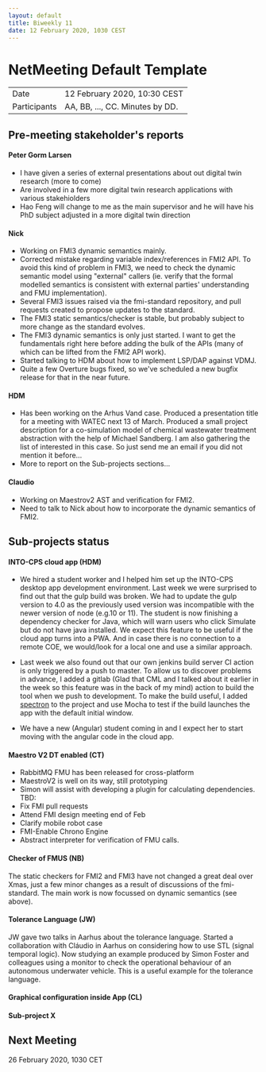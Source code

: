 ```yaml
---
layout: default
title: Biweekly 11
date: 12 February 2020, 1030 CEST
---
```


<script src="https://code.jquery.com/jquery-1.11.1.min.js">
</script>
<script src="/javascripts/edit.js"></script>
<script>setEditButonNm();</script>

# NetMeeting Default Template

|||
|---|---|
| Date | 12 February 2020, 10:30 CEST |
| Participants | AA, BB, ..., CC.  Minutes by DD. |


## Pre-meeting stakeholder's reports

<!-- Please keep in mind that the minutes are publicly available, and that
private information must be stored elsewhere.  -->

#### Peter Gorm Larsen
* I have given a series of external presentations about out digital twin research (more to come)
* Are involved in a few more digital twin research applications with various stakehiolders
* Hao Feng will change to me as the main supervisor and he will have his PhD subject adjusted in a more digital twin direction

#### Nick
* Working on FMI3 dynamic semantics mainly.
* Corrected mistake regarding variable index/references in FMI2 API. To avoid this kind of problem in FMI3, we need to check the dynamic semantic model using "external" callers (ie. verify that the formal modelled semantics is consistent with external parties' understanding and FMU implementation).
* Several FMI3 issues raised via the fmi-standard repository, and pull requests created to propose updates to the standard.
* The FMI3 static semantics/checker is stable, but probably subject to more change as the standard evolves.
* The FMI3 dynamic semantics is only just started. I want to get the fundamentals right here before adding the bulk of the APIs (many of which can be lifted from the FMI2 API work).
* Started talking to HDM about how to implement LSP/DAP against VDMJ.
* Quite a few Overture bugs fixed, so we've scheduled a new bugfix release for that in the near future.

#### HDM
* Has been working on the Arhus Vand case. Produced a presentation title for a meeting with WATEC next 13 of March. Produced a small project description for a co-simulation model of chemical wastewater treatment abstraction with the help of Michael Sandberg. I am also gathering the list of interested in this case. So just send me an email if you did not mention it before...
* More to report on the Sub-projects sections...

#### Claudio
* Working on Maestrov2 AST and verification for FMI2.
* Need to talk to Nick about how to incorporate the dynamic semantics of FMI2.

## Sub-projects status


#### INTO-CPS cloud app (HDM)
  * We hired a student worker and I helped him set up the INTO-CPS desktop app development environment. Last week we were surprised to find out that the gulp build was broken.  We had to update the gulp version to 4.0 as the previously used version was incompatible with the newer version of node (e.g.10 or 11). The student is now finishing a dependency checker for Java, which will warn users who click Simulate but do not have java installed. We expect this feature to be useful if the cloud app turns into a PWA. And in case there is no connection to a remote COE, we would/look for a local one and use a similar approach.

  * Last week we also found out that our own jenkins build server CI action is only triggered by a push to master. To allow us to discover problems in advance, I added a gitlab (Glad that CML and I talked about it earlier in the week so this feature was in the back of my mind) action to build the tool when we push to development. To make the build useful, I added [spectron](https://www.electronjs.org/spectron) to the project and use Mocha to test if the build launches the app with the default initial window. 

  * We have a new (Angular) student coming in and I expect her to start moving with the angular code in the cloud app.


#### Maestro V2 DT enabled (CT)
* RabbitMQ FMU has been released for cross-platform
* MaestroV2 is well on its way, still prototyping
* Simon will assist with developing a plugin for calculating dependencies.
TBD:
* Fix FMI pull requests
* Attend FMI design meeting end of Feb
* Clarify mobile robot case
* FMI-Enable Chrono Engine
* Abstract interpreter for verification of FMU calls.

#### Checker of FMUS (NB)
The static checkers for FMI2 and FMI3 have not changed a great deal over Xmas, just a few minor changes as a result of discussions of the fmi-standard. The main work is now focussed on dynamic semantics (see above).

#### Tolerance Language (JW) 
JW gave two talks in Aarhus about the tolerance language. Started a collaboration with Cláudio in Aarhus on considering how to use STL (signal temporal logic). Now studying an example produced by Simon Foster and colleagues using a monitor to check the operational behaviour of an autonomous underwater vehicle. This is a useful example for the tolerance language.

#### Graphical configuration inside App (CL)

#### Sub-project X

Next Meeting
------------

26 February 2020, 1030 CET


<div id="edit_page_div"></div>
